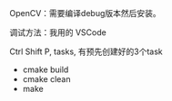 OpenCV：需要编译debug版本然后安装。

调试方法：我用的 VSCode

Ctrl Shift P, tasks, 有预先创建好的3个task
- cmake build
- cmake clean
- make

